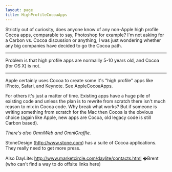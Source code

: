 ```yaml
---
layout: page
title: HighProfileCocoaApps
---
```


Strictly out of curiosity, does anyone know of any non-Apple high profile Cocoa apps, comparable to say, Photoshop for example?  I'm not asking for a Carbon vs. Cocoa discussion or anything, I was just wondering whether any big companies have decided to go the Cocoa path.

----

Problem is that high profile apps are normallly 5-10 years old, and Cocoa (for OS X) is not.

----

Apple certainly uses Cocoa to create some it's "high profile" apps like iPhoto, Safari, and Keynote. See AppleCocoaApps.

For others it's just a matter of time.  Existing apps have a huge pile of existing code and unless the plan is to rewrite from scratch there isn't much reason to mix in Cocoa code. Why break what works? But if someone is writing something from scratch for the Mac then Cocoa is the obvious choice (again like Apple, new apps are Cocoa, old legacy code is still Carbon based).

*There's also OmniWeb and OmniGraffle.*

StoneDesign (http://www.stone.com) has a suite of Cocoa applications. They really need to get more press.

Also DayLite: http://www.marketcircle.com/daylite/contacts.html �Brent (who can't find a way to do offsite links here)


